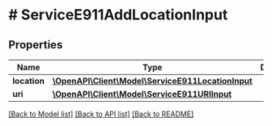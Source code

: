 # # ServiceE911AddLocationInput

## Properties

Name | Type | Description | Notes
------------ | ------------- | ------------- | -------------
**location** | [**\OpenAPI\Client\Model\ServiceE911LocationInput**](ServiceE911LocationInput.md) |  |
**uri** | [**\OpenAPI\Client\Model\ServiceE911URIInput**](ServiceE911URIInput.md) |  |

[[Back to Model list]](../../README.md#models) [[Back to API list]](../../README.md#endpoints) [[Back to README]](../../README.md)
